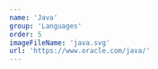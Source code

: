 ```yaml
---
name: 'Java'
group: 'Languages'
order: 5
imageFileName: 'java.svg'
url: 'https://www.oracle.com/java/'
---
```

